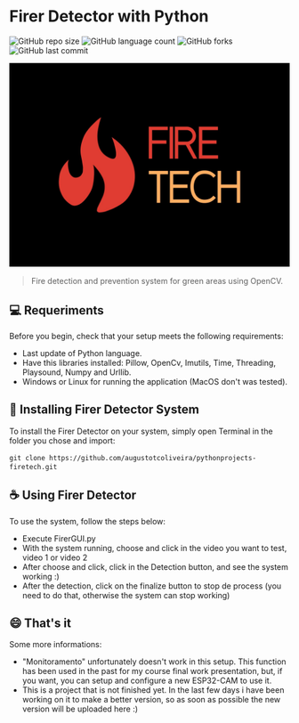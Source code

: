 # Firer Detector with Python
![GitHub repo size](https://img.shields.io/github/repo-size/augustotcoliveira/pythonprojects-firetech?style=for-the-badge)
![GitHub language count](https://img.shields.io/github/languages/top/augustotcoliveira/pythonprojects-firetech?style=for-the-badge)
![GitHub forks](https://img.shields.io/github/forks/augustotcoliveira/pythonprojects-firetech?style=for-the-badge)
![GitHub last commit](https://img.shields.io/github/last-commit/augustotcoliveira/pythonprojects-firetech?style=for-the-badge)

<img src="imgreadme.jpg" alt="FireTech logo">

> Fire detection and prevention system for green areas using OpenCV.

## 💻 Requeriments

Before you begin, check that your setup meets the following requirements:

- Last update of Python language.
- Have this libraries installed: Pillow, OpenCv, Imutils, Time, Threading, Playsound, Numpy and Urllib.
- Windows or Linux for running the application (MacOS don't was tested).

## 🚀 Installing Firer Detector System

To install the Firer Detector on your system, simply open Terminal in the folder you chose and import:

```
git clone https://github.com/augustotcoliveira/pythonprojects-firetech.git

```

## ☕ Using Firer Detector

To use the system, follow the steps below:

- Execute FirerGUI.py
- With the system running, choose and click in the video you want to test, video 1 or video 2
- After choose and click, click in the Detection button, and see the system working :)
- After the detection, click on the finalize button to stop de process (you need to do that, otherwise the system can stop working)


## 😄 That's it

Some more informations:
  - "Monitoramento" unfortunately doesn't work in this setup. This function has been used in the past for my course final work presentation, but, if you want, you can setup and configure a new ESP32-CAM to use it.
  - This is a project that is not finished yet. In the last few days i have been working on it to make a better version, so as soon as possible the new version will be uploaded here :)

